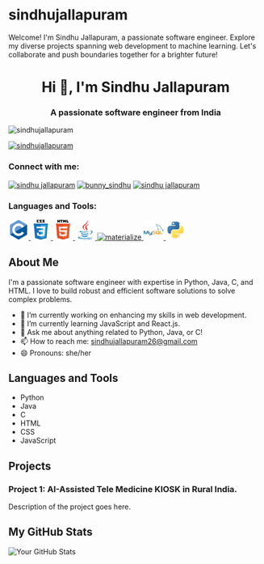 # sindhujallapuram
Welcome! I'm Sindhu Jallapuram, a passionate software engineer. Explore my diverse projects spanning web development to machine learning. Let's collaborate and push boundaries together for a brighter future!
<h1 align="center">Hi 👋, I'm Sindhu Jallapuram</h1>
<h3 align="center">A passionate software engineer from India</h3>

<p align="left"> <img src="https://komarev.com/ghpvc/?username=sindhujallapuram&label=Profile%20views&color=0e75b6&style=flat" alt="sindhujallapuram" /> </p>

<p align="left"> <a href="https://github.com/ryo-ma/github-profile-trophy"><img src="https://github-profile-trophy.vercel.app/?username=sindhujallapuram" alt="sindhujallapuram" /></a> </p>


<h3 align="left">Connect with me:</h3>
<p align="left">
<a href="https://linkedin.com/in/sindhu jallapuram" target="blank"><img align="center" src="https://raw.githubusercontent.com/rahuldkjain/github-profile-readme-generator/master/src/images/icons/Social/linked-in-alt.svg" alt="sindhu jallapuram" height="30" width="40" /></a>
<a href="https://instagram.com/bunny_sindhu" target="blank"><img align="center" src="https://raw.githubusercontent.com/rahuldkjain/github-profile-readme-generator/master/src/images/icons/Social/instagram.svg" alt="bunny_sindhu" height="30" width="40" /></a>
<a href="https://www.hackerrank.com/sindhu jallapuram" target="blank"><img align="center" src="https://raw.githubusercontent.com/rahuldkjain/github-profile-readme-generator/master/src/images/icons/Social/hackerrank.svg" alt="sindhu jallapuram" height="30" width="40" /></a>
</p>

<h3 align="left">Languages and Tools:</h3>
<p align="left"> <a href="https://www.cprogramming.com/" target="_blank" rel="noreferrer"> <img src="https://raw.githubusercontent.com/devicons/devicon/master/icons/c/c-original.svg" alt="c" width="40" height="40"/> </a> <a href="https://www.w3schools.com/css/" target="_blank" rel="noreferrer"> <img src="https://raw.githubusercontent.com/devicons/devicon/master/icons/css3/css3-original-wordmark.svg" alt="css3" width="40" height="40"/> </a> <a href="https://www.w3.org/html/" target="_blank" rel="noreferrer"> <img src="https://raw.githubusercontent.com/devicons/devicon/master/icons/html5/html5-original-wordmark.svg" alt="html5" width="40" height="40"/> </a> <a href="https://www.java.com" target="_blank" rel="noreferrer"> <img src="https://raw.githubusercontent.com/devicons/devicon/master/icons/java/java-original.svg" alt="java" width="40" height="40"/> </a> <a href="https://materializecss.com/" target="_blank" rel="noreferrer"> <img src="https://raw.githubusercontent.com/prplx/svg-logos/5585531d45d294869c4eaab4d7cf2e9c167710a9/svg/materialize.svg" alt="materialize" width="40" height="40"/> </a> <a href="https://www.mysql.com/" target="_blank" rel="noreferrer"> <img src="https://raw.githubusercontent.com/devicons/devicon/master/icons/mysql/mysql-original-wordmark.svg" alt="mysql" width="40" height="40"/> </a> <a href="https://www.python.org" target="_blank" rel="noreferrer"> <img src="https://raw.githubusercontent.com/devicons/devicon/master/icons/python/python-original.svg" alt="python" width="40" height="40"/> </a> </p>

## About Me

I'm a passionate software engineer with expertise in Python, Java, C, and HTML. I love to build robust and efficient software solutions to solve complex problems. 

- 🔭 I’m currently working on enhancing my skills in web development.
- 🌱 I’m currently learning JavaScript and React.js.
- 💬 Ask me about anything related to Python, Java, or C!
- 📫 How to reach me: sindhujallapuram26@gmail.com
- 😄 Pronouns: she/her

## Languages and Tools

- Python
- Java
- C
- HTML
- CSS
- JavaScript

## Projects

### Project 1: AI-Assisted Tele Medicine KIOSK in Rural India.

Description of the project goes here.

## My GitHub Stats

![Your GitHub Stats](https://github-readme-stats.vercel.app/api?username=sindhaA&show_icons=true&hide_border=true)


